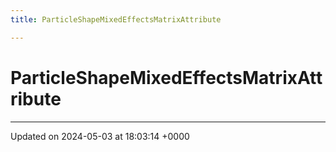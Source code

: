 ```yaml
---
title: ParticleShapeMixedEffectsMatrixAttribute

---
```


# ParticleShapeMixedEffectsMatrixAttribute





-------------------------------

Updated on 2024-05-03 at 18:03:14 +0000